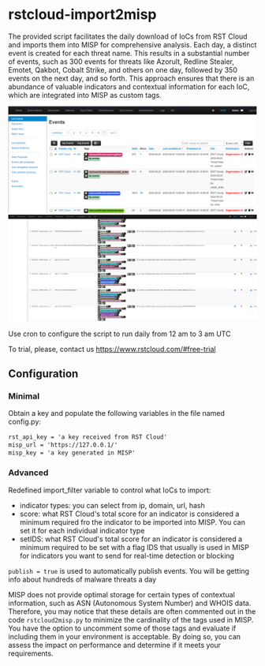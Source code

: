 # rstcloud-import2misp
The provided script facilitates the daily download of IoCs from RST Cloud and imports them into MISP for comprehensive analysis. Each day, a distinct event is created for each threat name. This results in a substantial number of events, such as 300 events for threats like Azorult, Redline Stealer, Emotet, Qakbot, Cobalt Strike, and others on one day, followed by 350 events on the next day, and so forth. This approach ensures that there is an abundance of valuable indicators and contextual information for each IoC, which are integrated into MISP as custom tags.

![RST Cloud events in MISP](/screenshot.png)
![RST Cloud attributes in MISP](/screenshot_attributes.png)

Use cron to configure the script to run daily from 12 am to 3 am UTC

To trial, please, contact us https://www.rstcloud.com/#free-trial

## Configuration
### Minimal

Obtain a key and populate the following variables in the file named config.py:

```
rst_api_key = 'a key received from RST Cloud'
misp_url = 'https://127.0.0.1/'
misp_key = 'a key generated in MISP'
```

### Advanced
Redefined import_filter variable to control what IoCs to import:
- indicator types: you can select from ip, domain, url, hash
- score: what RST Cloud's total score for an indicator is considered a minimum required fro the indicator to be imported into MISP. You can set it for each individual indicator type
- setIDS: what RST Cloud's total score for an indicator is considered a minimum required to be set with a flag IDS that usually is used in MISP for indicators you want to send for real-time detection or blocking

`publish = true` is used to automatically publish events. You will be getting info about hundreds of malware threats a day

MISP does not provide optimal storage for certain types of contextual information, such as ASN (Autonomous System Number) and WHOIS data. Therefore, you may notice that these details are often commented out in the code `rstcloud2misp.py` to minimize the cardinality of the tags used in MISP. 
You have the option to uncomment some of those tags and evaluate if including them in your environment is acceptable. By doing so, you can assess the impact on performance and determine if it meets your requirements.